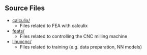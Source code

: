## Source Files

- [calculix/](https://github.com/feats-ai/feats/tree/main/src/calculix)
    - Files related to FEA with calculix
- [feats/](https://github.com/feats-ai/feats/tree/main/src/feats)
    - Files related to controlling the CNC milling machine
- [linuxcnc/](https://github.com/feats-ai/feats/tree/main/src/linuxcnc)
    - Files related to training (e.g. data preparation, NN models)
